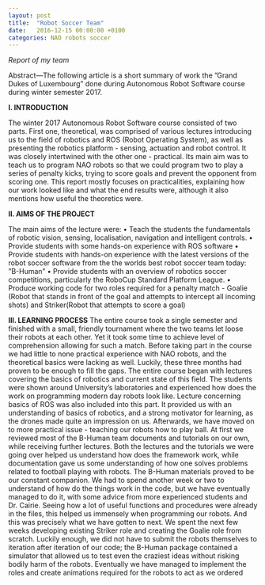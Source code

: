 ```yaml
---
layout: post
title:  "Robot Soccer Team"
date:   2016-12-15 00:00:00 +0100
categories: NAO robots soccer
---
```


*Report of my team*

Abstract—The following article is a short summary of work the ”Grand Dukes of Luxembourg” 
done during Autonomous Robot Software course during winter semester 2017.

**I. INTRODUCTION**

The winter 2017 Autonomous Robot Software course consisted of two parts.
First one, theoretical, was comprised of various lectures introducing us to the field of robotics and ROS (Robot
Operating System), as well as presenting the robotics platform - sensing, actuation and robot control.
It was closely intertwined with the other one - practical. Its main aim was to teach us to program NAO robots so that we
could program two to play a series of penalty kicks, trying to score goals and prevent the opponent from scoring one.
This report mostly focuses on practicalities, explaining how our work looked like and what the end results were, although
it also mentions how useful the theoretics were.

**II. AIMS OF THE PROJECT**

The main aims of the lecture were:
• Teach the students the fundamentals of robotic vision, sensing, localisation, navigation and intelligent controls.
• Provide students with some hands-on experience with ROS software
• Provide students with hands-on experience with the latest versions of the robot soccer software from the 
the worlds best robot soccer team today: ”B-Human”
• Provide students with an overview of robotics soccer competitions, particularly the RoboCup Standard Platform League.
• Produce working code for two roles required for a penalty match - Goalie (Robot that stands in front of the goal
and attempts to intercept all incoming shots) and Striker(Robot that attempts to score a goal)

**III. LEARNING PROCESS**
The entire course took a single semester and finished with a small, friendly tournament where the two teams let loose their
robots at each other. Yet it took some time to achieve level of comprehension allowing for such a match. 
Before taking part in the course
we had little to none practical experience with NAO robots, and the theoretical basics were lacking as well. Luckily, these
three months had proven to be enough to fill the gaps. The entire course began with lectures covering the basics
of robotics and current state of this field. The students were shown around University’s laboratories and experienced how
does the work on programming modern day robots look like. Lecture concerning basics of ROS was also included into this
part. It provided us with an understanding of basics of robotics, and a strong motivator for learning, as the drones 
made quite an impression on us.
Afterwards, we have moved on to more practical issue - teaching our robots how to play ball. At first we reviewed
most of the B-Human team documents and tutorials on our own, while receiving further lectures. Both the lectures and
the tutorials we were going over helped us understand how does the framework work, while documentation gave us some
understanding of how one solves problems related to football playing with robots.
The B-Human materials proved to be our constant companion. 
We had to spend another week or two to understand of how do the things work in the code, but we have eventually
managed to do it, with some advice from more experienced students and Dr. Cairie. Seeing how a lot of useful functions
and procedures were already in the files, this helped us immensely when programming our robots.
And this was precisely what we have gotten to next. We spent the next few weeks developing existing Striker role
and creating the Goalie role from scratch. Luckily enough, we did not have to submit the robots themselves to iteration
after iteration of our code; the B-Human package contained a simulator that allowed us to test even the craziest ideas without
risking bodily harm of the robots.
Eventually we have managed to implement the roles and create animations required for the robots to act as we ordered
